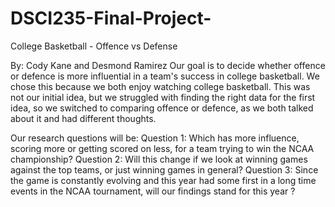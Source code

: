 # DSCI235-Final-Project-
College Basketball - Offence vs Defense

By: Cody Kane and Desmond Ramirez
Our goal is to decide whether offence or defence is more influential in a team's success in college basketball.
We chose this because we both enjoy watching college basketball. This was not our initial idea, but we struggled with finding the right data for the first idea, so we switched to comparing offence or defence, as we both talked about it and had different thoughts. 

Our research questions will be:
Question 1: Which has more influence, scoring more or getting scored on less, for a team trying to win the NCAA championship? 
Question 2: Will this change if we look at winning games against the top teams, or just winning games in general? 
Question 3: Since the game is constantly evolving and this year had some first in a long time events in the NCAA tournament, will our findings stand for this year ?
